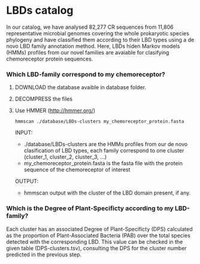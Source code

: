 # LBDs catalog

In our catalog, we have analysed 82,277 CR sequences from 11,806 representative microbial genomes covering the whole prokaryotic species phylogeny and have classified them according to their LBD types using a de novo LBD family annotation method. Here, LBDs hiden Markov models (HMMs) profiles from our novel families are avaiable for clasifying chemoreceptor protein sequences.


### Which LBD-family correspond to my chemoreceptor?

1. DOWNLOAD the database avaible in database folder. 
      

2. DECOMPRESS the files


3. Use HMMER (http://hmmer.org/)

      <pre><code>hmmscan ./database/LBDs-clusters my_chemoreceptor_protein.fasta</code></pre>
      
      INPUT:
      * ./database/LBDs-clusters are the HMMs profiles from our de novo clasification of LBD types, each family correspond to one cluster (cluster_1, cluster_2, cluster_3, ...)
      * my_chemoreceptor_protein.fasta is the fasta file with the protein sequence of the chemoreceptor of interest
       
      OUTPUT:
      * hmmscan output with the cluster of the LBD domain present, if any.
      
     

     
### Which is the Degree of Plant-Specificty according to my LBD-family?

Each cluster has an associated Degree of Plant-Specificty (DPS) calculated as the proportion of Plant-Associated Bacteria (PAB) over the total species detected with the corresponding LBD.  This value can be checked in the given table (DPS-clusters.tsv), consulting the DPS for the cluster number predicted in the previous step. 
